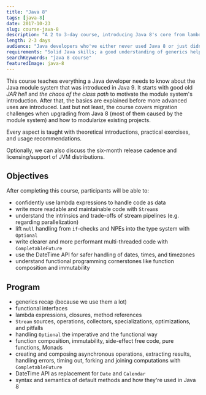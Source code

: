 ```yaml
---
title: "Java 8"
tags: [java-8]
date: 2017-10-23
slug: course-java-8
description: "A 2 to 3-day course, introducing Java 8's core from lambda expressions and default methods to `Stream`, `Optional`, `CompletableFuture` and the DateTime API"
length: 2-3 days
audience: "Java developers who've either never used Java 8 or just didn't dive particularly deep yet"
requirements: "Solid Java skills; a good understanding of generics helps a lot"
searchKeywords: "java 8 course"
featuredImage: java-8
---
```


This course teaches everything a Java developer needs to know about the Java module system that was introduced in Java 9.
It starts with good old _JAR hell_ and _the chaos of the class path_ to motivate the module system's introduction.
After that, the basics are explained before more advanced uses are introduced.
Last but not least, the course covers migration challenges when upgrading from Java 8 (most of them caused by the module system) and how to modularize existing projects.

Every aspect is taught with theoretical introductions, practical exercises, and usage recommendations.

Optionally, we can also discuss the six-month release cadence and licensing/support of JVM distributions.

<coursedetails slug="course-java-8"></coursedetails>

## Objectives

After completing this course, participants will be able to:

* confidently use lambda expressions to handle code as data
* write more readable and maintainable code with `Stream`s
* understand the intrinsics and trade-offs of stream pipelines (e.g. regarding parallelization)
* lift `null` handling from `if`-checks and NPEs into the type system with `Optional`
* write clearer and more performant multi-threaded code with `CompletableFuture`
* use the DateTime API for safer handling of dates, times, and timezones
* understand functional programming cornerstones like function composition and immutability

## Program

* generics recap (because we use them a lot)
* functional interfaces
* lambda expressions, closures, method references
* `Stream` sources, operations, collectors, specializations, optimizations, and pitfalls
* handling `Optional` the imperative and the functional way
* function composition, immutability, side-effect free code, pure functions, Monads
* creating and composing asynchronous operations, extracting results, handling errors, timing out, forking and joining computations with `CompletableFuture`
* DateTime API as replacement for `Date` and `Calendar`
* syntax and semantics of default methods and how they're used in Java 8

<!--

## Details

We start with a generics recap because we use them a lot.

Lambda expressions:

* lambda expression syntax
* lambdas vs closures
* functional interfaces
* method references

`Stream` API:

* all important sources, operations, and collectors
* the power of reductions
* primitive specializations
* the importance of stateless operations
* internal optimizations like laziness and short-circuiting
* whether and how to parallelize
* common pitfalls

`Optional` API:

* creating and receiving `Optional`s
* handling `Optional`s the imperative way
* handling `Optional`s the functional way
* using `Optional`s in streams

Functional programming:

* function composition
* immutability
* side-effect free code and pure functions
* Monads

`CompletableFuture` API:

* creating and receiving `CompletableFuture`s
* composing operations
* extracting results
* error handling
* timing out
* forking and joining computations

DateTime API

* immutability as cornerstone
* creating and manipulating instances
* timezones and `LocalDateTime` vs `ZonedDateTime`
* interacting with `Date` and `Calendar`

Default methods:

* syntax & semantics
* default methods added in Java 8
* kinds of default methods

-->


